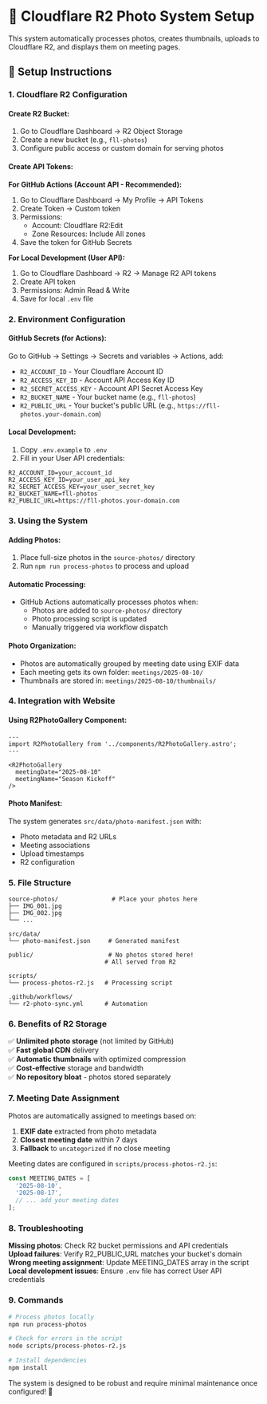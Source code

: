 # 📸 Cloudflare R2 Photo System Setup

This system automatically processes photos, creates thumbnails, uploads to Cloudflare R2, and displays them on meeting pages.

## 🔧 Setup Instructions

### 1. Cloudflare R2 Configuration

#### Create R2 Bucket:
1. Go to Cloudflare Dashboard → R2 Object Storage
2. Create a new bucket (e.g., `fll-photos`)
3. Configure public access or custom domain for serving photos

#### Create API Tokens:

**For GitHub Actions (Account API - Recommended):**
1. Go to Cloudflare Dashboard → My Profile → API Tokens
2. Create Token → Custom token
3. Permissions:
   - Account: Cloudflare R2:Edit
   - Zone Resources: Include All zones
4. Save the token for GitHub Secrets

**For Local Development (User API):**
1. Go to Cloudflare Dashboard → R2 → Manage R2 API tokens
2. Create API token
3. Permissions: Admin Read & Write
4. Save for local `.env` file

### 2. Environment Configuration

#### GitHub Secrets (for Actions):
Go to GitHub → Settings → Secrets and variables → Actions, add:
- `R2_ACCOUNT_ID` - Your Cloudflare Account ID
- `R2_ACCESS_KEY_ID` - Account API Access Key ID  
- `R2_SECRET_ACCESS_KEY` - Account API Secret Access Key
- `R2_BUCKET_NAME` - Your bucket name (e.g., `fll-photos`)
- `R2_PUBLIC_URL` - Your bucket's public URL (e.g., `https://fll-photos.your-domain.com`)

#### Local Development:
1. Copy `.env.example` to `.env`
2. Fill in your User API credentials:
```env
R2_ACCOUNT_ID=your_account_id
R2_ACCESS_KEY_ID=your_user_api_key
R2_SECRET_ACCESS_KEY=your_user_secret_key
R2_BUCKET_NAME=fll-photos
R2_PUBLIC_URL=https://fll-photos.your-domain.com
```

### 3. Using the System

#### Adding Photos:
1. Place full-size photos in the `source-photos/` directory
2. Run `npm run process-photos` to process and upload

#### Automatic Processing:
- GitHub Actions automatically processes photos when:
  - Photos are added to `source-photos/` directory
  - Photo processing script is updated
  - Manually triggered via workflow dispatch

#### Photo Organization:
- Photos are automatically grouped by meeting date using EXIF data
- Each meeting gets its own folder: `meetings/2025-08-10/`
- Thumbnails are stored in: `meetings/2025-08-10/thumbnails/`

### 4. Integration with Website

#### Using R2PhotoGallery Component:
```astro
---
import R2PhotoGallery from '../components/R2PhotoGallery.astro';
---

<R2PhotoGallery 
  meetingDate="2025-08-10" 
  meetingName="Season Kickoff" 
/>
```

#### Photo Manifest:
The system generates `src/data/photo-manifest.json` with:
- Photo metadata and R2 URLs
- Meeting associations
- Upload timestamps
- R2 configuration

### 5. File Structure

```
source-photos/               # Place your photos here
├── IMG_001.jpg
├── IMG_002.jpg
└── ...

src/data/
└── photo-manifest.json     # Generated manifest

public/                     # No photos stored here!
                           # All served from R2

scripts/
└── process-photos-r2.js   # Processing script

.github/workflows/
└── r2-photo-sync.yml      # Automation
```

### 6. Benefits of R2 Storage

✅ **Unlimited photo storage** (not limited by GitHub)  
✅ **Fast global CDN** delivery  
✅ **Automatic thumbnails** with optimized compression  
✅ **Cost-effective** storage and bandwidth  
✅ **No repository bloat** - photos stored separately  

### 7. Meeting Date Assignment

Photos are automatically assigned to meetings based on:
1. **EXIF date** extracted from photo metadata
2. **Closest meeting date** within 7 days
3. **Fallback** to `uncategorized` if no close meeting

Meeting dates are configured in `scripts/process-photos-r2.js`:
```javascript
const MEETING_DATES = [
  '2025-08-10',
  '2025-08-17',
  // ... add your meeting dates
];
```

### 8. Troubleshooting

**Missing photos**: Check R2 bucket permissions and API credentials  
**Upload failures**: Verify R2_PUBLIC_URL matches your bucket's domain  
**Wrong meeting assignment**: Update MEETING_DATES array in the script  
**Local development issues**: Ensure `.env` file has correct User API credentials  

### 9. Commands

```bash
# Process photos locally
npm run process-photos

# Check for errors in the script
node scripts/process-photos-r2.js

# Install dependencies
npm install
```

The system is designed to be robust and require minimal maintenance once configured! 🦙